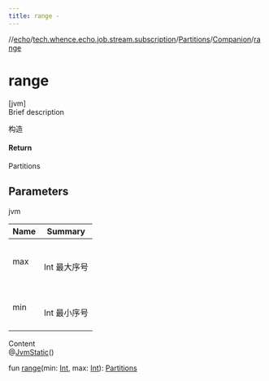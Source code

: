 ```yaml
---
title: range -
---
```

//[echo](../../../index.md)/[tech.whence.echo.job.stream.subscription](../../index.md)/[Partitions](../index.md)/[Companion](index.md)/[range](range.md)



# range  
[jvm]  
Brief description  


构造



#### Return  


Partitions



## Parameters  
  
jvm  
  
|  Name|  Summary| 
|---|---|
| max| <br><br>Int 最大序号<br><br>
| min| <br><br>Int 最小序号<br><br>
  
  
Content  
@[JvmStatic](https://kotlinlang.org/api/latest/jvm/stdlib/kotlin.jvm/-jvm-static/index.html)()  
  
fun [range](range.md)(min: [Int](https://kotlinlang.org/api/latest/jvm/stdlib/kotlin/-int/index.html), max: [Int](https://kotlinlang.org/api/latest/jvm/stdlib/kotlin/-int/index.html)): [Partitions](../index.md)  



